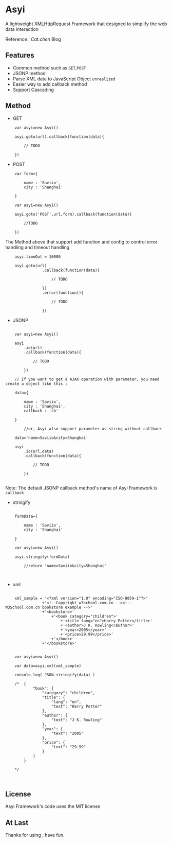 Asyi
====

A lightweight XMLHttpRequest Framework that designed to simplify the web data interaction  

Reference : *Cat.chen* Blog



## Features

* Common method such as `GET`,`POST`
* JSONP method 
* Parse XML data to JavaScript Object     `unrealized`
* Easier way to add callback method
* Support Cascading

## Method


* GET

```
	var asyi=new Asyi()

	asyi.goto(url).callback(function(data){

		// TODO 

	})
```


* POST

```
	var form={

		name : 'Saviio',
		city : 'Shanghai'

	}	

	var asyi=new Asyi()

	asyi.goto('POST',url,form).callback(function(data){
		
		//TODO

	})

```

The Method above that support add function and config to control error handling and timeout handling

```
	asyi.timeOut = 10000

	asyi.goto(url)
				.callback(function(data){

					// TODO

				})
				.error(function(){

					// TODO

				})

```


* JSONP 

```
	
	var asyi=new Asyi()

	asyi
		.io(url)
		.callback(function(data){

			// TODO

		})

	// If you want to get a AJAX operation with parameter, you need create a object like this :

	data={

		name : 'Saviio',
		city : 'Shanghai',
		callback : 'cb'  

	} 

	    //or, Asyi also support parameter as string without callback

	data='name=Saviio&city=Shanghai'

	asyi
		.io(url,data)
		.callback(function(data){
			
			// TODO

		})


```
Note: The default JSONP callback method's name of Asyi Framework is ` callback `



* stringify

```
	
	formData={
		
		name : 'Saviio',
		city : 'Shanghai'

	}	

	var asyi=new Asyi()

	asyi.stringify(formData) 

		//return 'name=Saviio&city=Shanghai'



```

* xml


```

	xml_sample = '<?xml version="1.0" encoding="ISO-8859-1"?>'
	            +'<!--Copyright w3school.com.cn --><!-- W3School.com.cn bookstore example -->'
	            +'<bookstore>'
		            +'<book category="children">'
			            +'<title lang="en">Harry Potter</title>'
			            +'<author>J K. Rowling</author>'
			            +'<year>2005</year>'
			            +'<price>29.99</price>'
		            +'</book>'
	            +'</bookstore>'
	         
	
	var asyi=new Asyi()
	
	var data=asyi.xml(xml_sample)
	
	console.log( JSON.stringify(data) )
	
	/* 	{
		    "book": {
		        "category": "children",
		        "title": {
		            "lang": "en",
		            "text": "Harry Potter"
		        },
		        "author": {
		            "text": "J K. Rowling"
		        },
		        "year": {
		            "text": "2005"
		        },
		        "price": {
		            "text": "29.99"
		        }
		    }
		} 
		
	*/

	

```


## License

Asyi Framework's code uses the MIT license

## At Last

Thanks for using , have fun.


